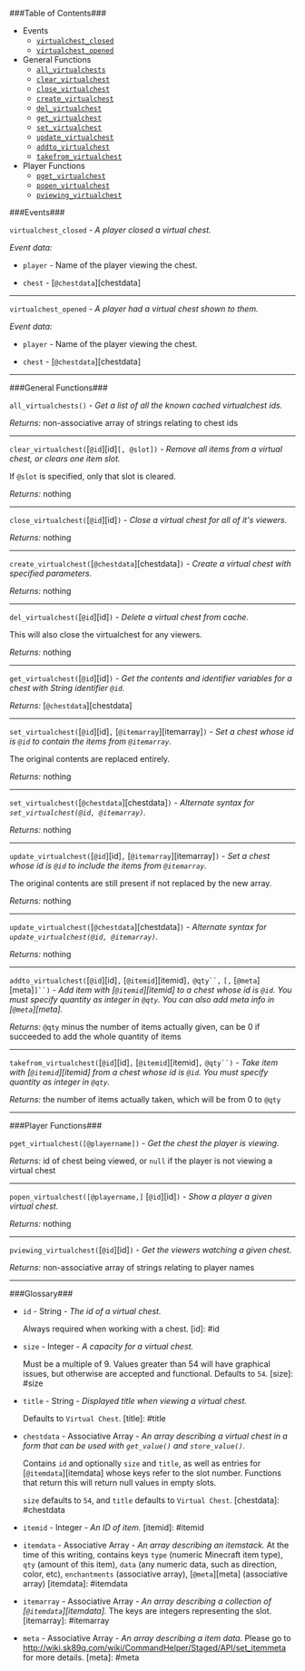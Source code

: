 ###Table of Contents###

* Events
  * [`virtualchest_closed`][vcclosed]
  * [`virtualchest_opened`][vcopened]
* General Functions
  * [`all_virtualchests`][allvc]
  * [`clear_virtualchest`][clearvc]
  * [`close_virtualchest`][closevc]
  * [`create_virtualchest`][createvc]
  * [`del_virtualchest`][delvc]
  * [`get_virtualchest`][getvc]
  * [`set_virtualchest`][setvc]
  * [`update_virtualchest`][updatevc]
  * [`addto_virtualchest`][addtovc]
  * [`takefrom_virtualchest`][takefromvc]
* Player Functions
  * [`pget_virtualchest`][pgetvc]
  * [`popen_virtualchest`][popenvc]
  * [`pviewing_virtualchest`][pviewingvc]


###Events###

<a id="vcclosed"></a>`virtualchest_closed` - *A player closed a virtual chest.*

*Event data:*

* `player` - Name of the player viewing the chest.

* `chest` - [`@chestdata`][chestdata]

[vcclosed]: #vcclosed

---

<a id="vcopened"></a>`virtualchest_opened` - *A player had a virtual chest shown to them.*

*Event data:*

* `player` - Name of the player viewing the chest.

* `chest` - [`@chestdata`][chestdata]

[vcopened]: #vcopened

---

###General Functions###

<a id="allvc"></a>`all_virtualchests()` - *Get a list of all the known cached virtualchest ids.*

*Returns:* non-associative array of strings relating to chest ids

[allvc]: #allvc

---

<a id="clearvc"></a>`clear_virtualchest(`[`@id`][id]`[, @slot])` - *Remove all items from a virtual chest, or clears one item slot.*

If `@slot` is specified, only that slot is cleared.

*Returns:* nothing

[clearvc]: #clearvc

---

<a id="closevc"></a>`close_virtualchest(`[`@id`][id]`)` - *Close a virtual chest for all of it's viewers.*

*Returns:* nothing

[closevc]: #closevc

---

<a id="createvc"></a>`create_virtualchest(`[`@chestdata`][chestdata]`)` - *Create a virtual chest with specified parameters.*

*Returns:* nothing

[createvc]: #createvc

---

<a id="delvc"></a>`del_virtualchest(`[`@id`][id]`)` - *Delete a virtual chest from cache.*

This will also close the virtualchest for any viewers.

*Returns:* nothing

[delvc]: #delvc

----

<a id="getvc"></a>`get_virtualchest(`[`@id`][id]`)` - *Get the contents and identifier variables for a chest with String identifier `@id`.*

*Returns:* [`@chestdata`][chestdata]

[getvc]: #getvc

---

<a id="setvc"></a>`set_virtualchest(`[`@id`][id]`,` [`@itemarray`][itemarray]`)` - *Set a chest whose id is `@id` to contain the items from `@itemarray`.*

The original contents are replaced entirely.

*Returns:* nothing

[setvc]: #setvc

----

`set_virtualchest(`[`@chestdata`][chestdata]`)` - *Alternate syntax for `set_virtualchest(@id, @itemarray)`.*

*Returns:* nothing

---

<a id="updatevc"></a>`update_virtualchest(`[`@id`][id]`,` [`@itemarray`][itemarray]`)` - *Set a chest whose id is `@id` to include the items from `@itemarray`.*

The original contents are still present if not replaced by the new array.

*Returns:* nothing

[updatevc]: #updatevc

----

`update_virtualchest(`[`@chestdata`][chestdata]`)` - *Alternate syntax for `update_virtualchest(@id, @itemarray)`.*

*Returns:* nothing

----

<a id="addtovc"></a>`addto_virtualchest(`[`@id`][id]`,` [`@itemid`][itemid]`,` `@qty``,` `[,` [`@meta`][meta]`]``)` - *Add item with [`@itemid`][itemid] to a chest whose id is `@id`. You must specify quantity as integer in `@qty`. You can also add meta info in [`@meta`][meta].*

*Returns:* `@qty` minus the number of items actually given, can be 0 if succeeded to add the whole quantity of items

[addtovc]: #addtovc

----

<a id="takefromvc"></a>`takefrom_virtualchest(`[`@id`][id]`,` [`@itemid`][itemid]`,` `@qty``)` - *Take item with [`@itemid`][itemid] from a chest whose id is `@id`. You must specify quantity as integer in `@qty`.*

*Returns:* the number of items actually taken, which will be from 0 to `@qty`

[takefromvc]: #takefromvc

----

###Player Functions###

<a id="pgetvc"></a>`pget_virtualchest([@playername])` - *Get the chest the player is viewing.*

*Returns:* id of chest being viewed, or `null` if the player is not viewing a virtual chest

[pgetvc]: #pgetvc

---

<a id="popenvc"></a>`popen_virtualchest([@playername,]` [`@id`][id]`)` - *Show a player a given virtual chest.*

*Returns:* nothing

[popenvc]: #popenvc

---

<a id="pviewingvc"></a>`pviewing_virtualchest(`[`@id`][id]`)` - *Get the viewers watching a given chest.*

*Returns:* non-associative array of strings relating to player names

[pviewingvc]: #pviewingvc

---

###Glossary###

* <a id="id"></a>`id` - String - *The id of a virtual chest.*

  Always required when working with a chest.
[id]: #id

* <a id="size"></a>`size` - Integer - *A capacity for a virtual chest.*

  Must be a multiple of 9. Values greater than 54 will have graphical issues, but otherwise are accepted and functional. Defaults to `54`.
[size]: #size

* <a id="title"></a>`title` - String - *Displayed title when viewing a virtual chest.*

  Defaults to `Virtual Chest`.
[title]: #title

* <a id="chestdata"></a>`chestdata` - Associative Array - *An array describing a virtual chest in a form that can be used with `get_value()` and `store_value()`.*

  Contains `id` and optionally `size` and `title`, as well as entries for [`@itemdata`][itemdata] whose keys refer to the slot number. Functions that return this will return null values in empty slots.

  `size` defaults to `54`, and `title` defaults to `Virtual Chest`.
[chestdata]: #chestdata

* <a id="itemid"></a>`itemid` - Integer - *An ID of item.*
[itemid]: #itemid

* <a id="itemdata"></a>`itemdata` - Associative Array - *An array describing an itemstack.* At the time of this writing, contains keys `type` (numeric Minecraft item type), `qty` (amount of this item), `data` (any numeric data, such as direction, color, etc), `enchantments` (associative array), [`@meta`][meta] (associative array)
[itemdata]: #itemdata

* <a id="itemarray"></a>`itemarray` - Associative Array - *An array describing a collection of [`@itemdata`][itemdata].* The keys are integers representing the slot.
[itemarray]: #itemarray

* <a id="meta"></a>`meta` - Associative Array - *An array describing a item data.* Please go to http://wiki.sk89q.com/wiki/CommandHelper/Staged/API/set_itemmeta for more details.
[meta]: #meta
